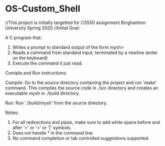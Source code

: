 # OS-Custom_Shell
//This project is initially targetted for CS550 assignment Binghamton University Spring 2020
//Initial Goal:

A C program that: 
1. Writes a prompt to standard output of the form mysh>
2. Reads a command from standard input, terminated by a newline (enter on the keyboard)
3. Execute the command it just read.

Comiple and Run instructions:

Compile:
Go to the source directory containing the project and run 'make' command. This compiles the source code in ./src directory and creates an executable mysh in ./build directory.

Run:
Run './build/mysh' from the source directory.

Notes:
1. For all redirections and pipes, make sure to add white space before and after '<' or '>' or '|' symbols.
2. Does not handle * in the command line.
3. No command completion or tab controlled suggestions supported.
